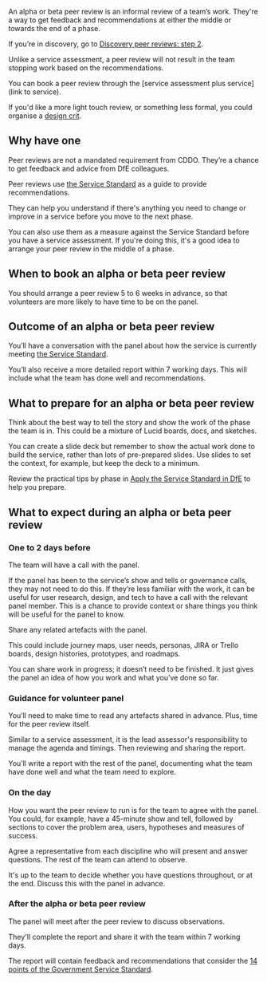 An alpha or beta peer review is an informal review of a team’s work. They're a way to get feedback and recommendations at either the middle or towards the end of a phase.

If you’re in discovery, go to [Discovery peer reviews: step 2](/service-assurance/discovery-peer-review).

Unlike a service assessment, a peer review will not result in the team stopping work based on the recommendations.

You can book a peer review through the [service assessment plus service](link to service). 

If you'd like a more light touch review, or something less formal, you could organise a [design crit](/service-assurance/design-crits).

## Why have one

Peer reviews are not a mandated requirement from CDDO. They’re a chance to get feedback and advice from DfE colleagues.

Peer reviews use [the Service Standard](https://apply-the-service-standard.education.gov.uk/service-standard) as a guide to provide recommendations.

They can help you understand if there's anything you need to change or improve in a service before you move to the next phase.

You can also use them as a measure against the Service Standard before you have a service assessment. If you're doing this, it's a good idea to arrange your peer review in the middle of a phase.

## When to book an alpha or beta peer review

You should arrange a peer review 5 to 6 weeks in advance, so that volunteers are more likely to have time to be on the panel.

## Outcome of an alpha or beta peer review

You’ll have a conversation with the panel about how the service is currently meeting [the Service Standard](https://apply-the-service-standard.education.gov.uk/service-standard).

You’ll also receive a more detailed report within 7 working days. This will include what the team has done well and recommendations.

## What to prepare for an alpha or beta peer review

Think about the best way to tell the story and show the work of the phase the team is in. This could be a mixture of Lucid boards, docs, and sketches.

You can create a slide deck but remember to show the actual work done to build the service, rather than lots of pre-prepared slides. Use slides to set the context, for example, but keep the deck to a minimum.

Review the practical tips by phase in [Apply the Service Standard in DfE](https://apply-the-service-standard.education.gov.uk/) to help you prepare. 

## What to expect during an alpha or beta peer review

### One to 2 days before

The team will have a call with the panel.

If the panel has been to the service’s show and tells or governance calls, they may not need to do this. If they’re less familiar with the work, it can be useful for user research, design, and tech to have a call with the relevant panel member. This is a chance to provide context or share things you think will be useful for the panel to know.

Share any related artefacts with the panel.

This could include journey maps, user needs, personas, JIRA or Trello boards, design histories, prototypes, and roadmaps.

You can share work in progress; it doesn’t need to be finished. It just gives the panel an idea of how you work and what you’ve done so far.

### Guidance for volunteer panel

You’ll need to make time to read any artefacts shared in advance. Plus, time for the peer review itself. 

Similar to a service assessment, it is the lead assessor's responsibility to manage the agenda and timings. Then reviewing and sharing the report. 

You’ll write a report with the rest of the panel, documenting what the team have done well and what the team need to explore.

### On the day  

How you want the peer review to run is for the team to agree with the panel. You could, for example, have a 45-minute show and tell, followed by sections to cover the problem area, users, hypotheses and measures of success. 

Agree a representative from each discipline who will present and answer questions. The rest of the team can attend to observe.

It's up to the team to decide whether you have questions throughout, or at the end. Discuss this with the panel in advance.  

### After the alpha or beta peer review 

The panel will meet after the peer review to discuss observations.  

They'll complete the report and share it with the team within 7 working days. 

The report will contain feedback and recommendations that consider the [14 points of the Government Service Standard](https://apply-the-service-standard.education.gov.uk/service-standard). 






 

 